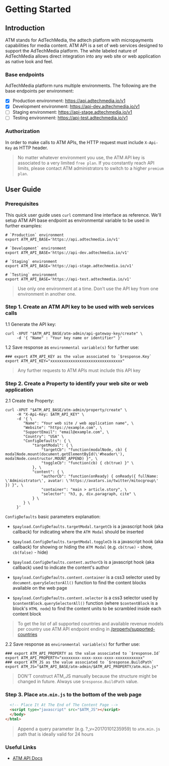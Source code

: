 # Getting Started

## Introduction
ATM stands for AdTechMedia, the adtech platform with micropayments capabilities for media content.
ATM API is a set of web services designed to support the AdTechMedia platform. The white labeled nature
of AdTechMedia allows direct integration into any web site or web application as native look and feel.

### Base endpoints
AdTechMedia platform runs multiple environments. The following are the base endpoints per environment:

- [x] Production environment: https://api.adtechmedia.io/v1
- [x] Development environment: https://api-dev.adtechmedia.io/v1
- [ ] Staging environment: https://api-stage.adtechmedia.io/v1
- [ ] Testing environment: https://api-test.adtechmedia.io/v1

### Authorization
In order to make calls to ATM APIs, the HTTP request must include `X-Api-Key` as HTTP header.

> No matter whatever environment you use, the ATM API key is associated to a very limited `free plan`.
If you constantly reach API limits, please contact ATM administrators to switch to a higher `premium plan`.

## User Guide

### Prerequisites
This quick user guide uses `curl` command line interface as reference. We'll setup ATM API base endpoint as
environmental variable to be used in further examples:

```shell
# `Production` environment
export ATM_API_BASE='https://api.adtechmedia.io/v1'

# `Development` environment
export ATM_API_BASE='https://api-dev.adtechmedia.io/v1'

# `Staging` environment
export ATM_API_BASE='https://api-stage.adtechmedia.io/v1'

# `Testing` environment
export ATM_API_BASE='https://api-test.adtechmedia.io/v1'
```

> Use only one environment at a time. Don't use the API key from one environment in another one.

### Step 1. Create an ATM API key to be used with web services calls

1.1 Generate the API key:

```shell
curl -XPUT "$ATM_API_BASE/atm-admin/api-gateway-key/create" \
     -d '{ "Name" : "Your key name or identifier" }'
```

1.2 Save response as `environmental variable(s)` for further use:

```shell
### export ATM_API_KEY as the value associated to `$response.Key`
export ATM_API_KEY="xxxxxxxxxxxxxxxxxxxxxxxxxxxxxxxx"
```

> Any further requests to ATM APIs must include this API key

### Step 2. Create a Property to identify your web site or web application

2.1 Create the Property:

```shell
curl -XPUT "$ATM_API_BASE/atm-admin/property/create" \
     -H "X-Api-Key: $ATM_API_KEY" \
     -d '{ \
        "Name": "Your web site / web application name", \
        "Website": "https://example.com", \
        "SupportEmail": "email@example.com", \
        "Country": "USA" \
        "ConfigDefaults": { \
            "targetModal": { \
                "targetCb": "function(modalNode, cb) { modalNode.mount(document.getElementById(\'#header\'), modalNode.constructor.MOUNT_APPEND) }", \
                "toggleCb": "function(cb) { cb(true) }" \
            }, \
            "content": { \
                "authorCb": "function(onReady) { onReady({ fullName: \'Administrator\', avatar: \'https://avatars.io/twitter/mitocgroup\' }) }", \
                "container": "main > article.story", \
                "selector": "h3, p, div.paragraph, cite" \
            } \
        } \
     }'
```

`ConfigDefaults` basic parameters explanation:

  - `$payload.ConfigDefaults.targetModal.targetCb` is a javascript hook (aka callback) for indicating
  where the `ATM Modal` should be inserted

  - `$payload.ConfigDefaults.targetModal.toggleCb` is a javascript hook (aka callback) for showing or hiding
  the `ATM Modal` (e.g. `cb(true)` - show, `cb(false)` - hide)

  - `$payload.ConfigDefaults.content.authorCb` is a javascript hook (aka callback) used to indicate
  the content's author

  - `$payload.ConfigDefaults.content.container` is a css3 selector used by `document.querySelectorAll()`
  function to find the content blocks available on the web page

  - `$payload.ConfigDefaults.content.selector` is a css3 selector used by `$contentBlock.querySelectorAll()`
  function (where `$contentBlock` is a block's `HTML node`) to find the content units to be scrambled
  inside each content block

> To get the list of all supported countries and available revenue models per country use ATM API endpoint ending in
[/property/supported-countries](https://mitocgroup.github.io/atm/api/#path--atm-admin-property-supported-countries)

2.2 Save response as `environmental variable(s)` for further use:

```shell
### export ATM_API_PROPERTY as the value associated to `$response.Id`
export ATM_API_PROPERTY="xxxxxxxx-xxxx-xxxx-xxxx-xxxxxxxxxxxx"
### export ATM_JS as the value associated to `$response.BuildPath`
export ATM_JS="$ATM_API_BASE/atm-admin/$ATM_API_PROPERTY/atm.min.js"
```

> DON'T construct ATM_JS manually because the structure might be changed in future. Always use `$response.BuildPath` value.

### Step 3. Place `atm.min.js` to the bottom of the web page

```html
  <!-- Place It At The End of The Content Page -->
  <script type="javascript" src="$ATM_JS"></script>
  </body>
</html>
```

> Append a query parameter (e.g. ?_v=20170101235959) to `atm.min.js` path that is ideally valid for 24 hours

### Useful Links

- [ATM API Docs](https://mitocgroup.github.io/atm/api/)
